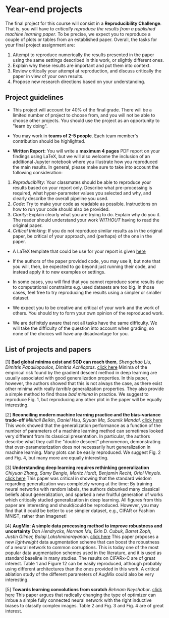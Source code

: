# Year-end projects 

The final project for this course will consist in a **Reproducibility Challenge**. That is, you will have to *critically reproduce the results from a published machine learning paper*. To be precise, we expect you to reproduce a couple of plots or tables from an established paper. Overall, the tasks for your final project assignment are:

1. Attempt to reproduce numerically the results presented in the paper using the same settings described in this work, or slightly different ones. 
2. Explain why these results are important and put them into context. 
3. Review critically your attempt at reproduction, and discuss critically the paper in view of your own results. 
4. Propose new research directions based on your understanding.

## Project guidelines

*  This project will account for 40% of the final grade. There will be a limited number of project to choose from, and you will not be able to choose other projects. You should use the project as an opportunity to "learn by doing".

* You may work in **teams of 2-5 people**. Each team member's contribution should be highlighted. 

* **Written Report:**  You will write a **maximum 4 pages** PDF report on your findings using LaTeX, but we will also welcome the inclusion of an additional Jupyter notebook where you illustrate how you reproduced the main results. In general, please make sure to take into account the following consideration: 
1. *Reproducibility*: Your classmates should be able to reproduce your results based on your report only. Describe what pre-processing is required, what hyper-parameter values you selected and why, and clearly describe the overall pipeline you used. 
2. *Code*: Try to make your code as readable as possible. Instructions on how to run your code should also be provided. 
3. *Clarity*: Explain clearly what you are trying to do. Explain why do you it. The reader should understand your work *WITHOUT* having to read the original paper. 
4. *Critical thinking*: If you do not reproduce similar results as in the original paper, be critical of your approach, and (perhaps) of the one in the paper. 

* A LaTeX template that could be use for your report is given [here](https://github.com/epfml/ML_course/tree/master/projects/project1/latex-example-paper) 

* If the authors of the paper provided code, you may use it, but note that you will, then, be expected to go beyond just running their code, and instead apply it to new examples or settings. 

* In some cases, you will find that you cannot reproduce some results due to computational constraints e.g. used datasets are too big. In those cases, feel free to try reproducing the results using a simpler or smaller dataset. 

* We expect you to be creative and critical of your work and the work of others. You should try to form your own opinion of the reproduced work.

* We are definitely aware that not all tasks have the same difficulty. We will take the difficulty of the question into account when grading, so none of the choices will have any disadvantage for you.

## List of projects and papers

[1] **Bad global minima exist and SGD can reach them**, *Shengchao Liu, Dimitris Papailiopoulos, Dimitris Achlioptas*. [click here](https://arxiv.org/abs/1906.02613)  Minima of the empirical risk found by the gradient descent method in deep learning are usually associated with good generalization properties. In this paper, however, the authors showed that this is not always the case, as there exist other minima with really *terrible* generalization properties. They also provide a simple method to find those *bad minima* in practice. We suggest to reproduce Fig. 1, but reproducing any other plot in the paper will be equally interesting.

[2] **Reconciling modern machine learning practice and the bias-variance trade-off** *Mikhail Belkin, Daniel Hsu, Siyuan Ma, Soumik Mandal*. [click here](https://arxiv.org/abs/1812.11118) This work showed that the generalization performance as a function of the number of parameters of a machine learning method can sometimes looked very different from its classical presentation. In particular, the authors describe what they call the "double descent" phenomenon, demonstrating that over-parameterization does not necessarily hurt generalization in machine learning. Many plots can be easily reproduced. We suggest Fig. 2 and Fig. 4, but many more are equally interesting.

[3] **Understanding deep learning requires rethinking generalization** *Chiyuan Zhang, Samy Bengio, Moritz Hardt, Benjamin Recht, Oriol Vinyals*. [click here](https://arxiv.org/abs/1611.035308) This paper was critical in showing that the standard wisdom regarding generalization was completely wrong at the time: By training neural networks with random labels, the authors debunked many classical beliefs about generalization, and sparked a new fruitful generation of works which critically studied generalization in deep learning.  All figures from this paper are interesting and should/could be reproduced. However, you may find that it could be better to use simpler dataset, e.g., CIFAR or Fashion MNIST, rather than Imagenet!

[4] **AugMix: A simple data processing method to improve robustness and uncertainty** *Dan Hendrycks, Norman Mu, Ekin D. Cubuk, Barret Zoph, Justin Gilmer, Balaji Lakshminarayanan*. [click here](https://arxiv.org/abs/1912.02781) This paper proposes a new *lightweight* data augmentation scheme that can boost the robustness of a neural network to common corruptions. This is today one of the most popular data augmentation schemes used in the literature, and it is used as standard baseline in many studies. The results on CIFARx-C are of great interest. Table 1 and Figure 12 can be easily reproduced, although probably using different architectures than the ones provided in this work. A critical ablation study of the different parameters of AugMix could also be very interesting.

[5] **Towards learning convolutions from scratch** *Behnam Neyshabur*. [click here](https://arxiv.org/abs/2007.13657) This paper argues that radically changing the type of optimizer can imbue a simple fully connected neural network with the right inductive biases to classify complex images. Table 2 and Fig. 3 and Fig. 4 are of great interest.

